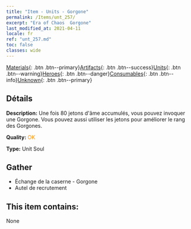```yaml
---
title: "Item - Units - Gorgone"
permalink: /Items/unt_257/
excerpt: "Era of Chaos  Gorgone"
last_modified_at: 2021-04-11
locale: fr
ref: "unt_257.md"
toc: false
classes: wide
---
```

 [Materials](/fr/Items/){: .btn .btn--primary}[Artifacts](/fr/Items/Artifacts/){: .btn .btn--success}[Units](/fr/Items/Units/){: .btn .btn--warning}[Heroes](/fr/Items/Heroes/){: .btn .btn--danger}[Consumables](/fr/Items/Consumables/){: .btn .btn--info}[Unknown](/fr/Items/Unknown/){: .btn .btn--primary}

## Détails
 **Description:** Une fois 80 jetons d'âme accumulés, vous pouvez invoquer une Gorgone. Vous pouvez aussi utiliser les jetons pour améliorer le rang des Gorgones.

 **Quality:** <span style="color: #FF8C00">OK</span>

 **Type:** Unit Soul

## Gather

*    Échange de la caserne - Gorgone 
*    Autel de recrutement 

## This item contains:

  None

